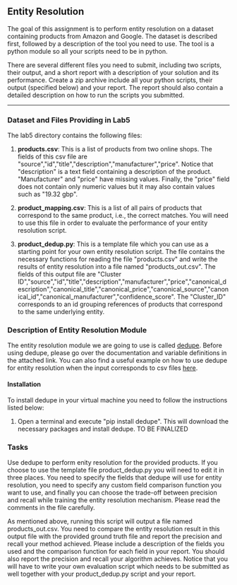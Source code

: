 ## Entity Resolution

The goal of this assignment is to perform entity resolution on a dataset containing products from Amazon and Google. The dataset is described first, followed
by a description of the tool you need to use. The tool is a python module so all your scripts need to be in python. 

There are several different files you need to submit, including two scripts, their output, and a short report with a description of your solution and its performance. Create a zip archive include all your python scripts, their output (specified below) and your report. The report should also contain a detailed description on how to run the scripts you submitted. 

---

### Dataset and Files Providing in Lab5

The lab5 directory contains the following files:

1. **products.csv**: This is a list of products from two online shops. The fields of this csv file are "source","id","title","description","manufacturer","price". Notice that "description" is a text field containing a description of the product. "Manufacturer" and "price" have missing values. Finally, the "price" field does not contain only numeric values but it may also contain values such as "19.32 gbp". 

2. **product_mapping.csv**: This is a list of all pairs of products that correspond to the same product, i.e., the correct matches. You will need to use this file in order to evaluate the performance of your entity resolution script.

3. **product_dedup.py**: This is a template file which you can use as a starting point for your own entity resolution script. The file contains the necessary functions for reading the file "products.csv" and write the results of entity resolution into a file named "products_out.csv". The fields of this output file are "Cluster ID","source","id","title","description","manufacturer","price","canonical_description","canonical_title","canonical_price","canonical_source","canonical_id","canonical_manufacturer","confidence_score". The "Cluster_ID" corresponds to an id grouping references of products that correspond to the same underlying entity. 


### Description of Entity Resolution Module

The entity resolution module we are going to use is called [dedupe](http://dedupe.readthedocs.org/en/latest/). Before using dedupe, please go over the documentation and variable definitions in the attached link. You can also find a useful example on how to use dedupe for entity resolution when the input corresponds to csv files [here](https://github.com/datamade/csvdedupe). 

#### Installation 

To install dedupe in your virtual machine you need to follow the instructions listed below:

1. Open a terminal and execute "pip install dedupe". This will download the necessary packages and install dedupe. 
TO BE FINALIZED

### Tasks

Use dedupe to perform enity resolution for the provided products. If you choose to use the template file product_dedup.py you will need to edit it in three places. You need to specify the fields that dedupe will use for entity resolution, you need to specify any custom field comparison function you want to use, and finally you can choose the trade-off between precision and recall while training the entity resolution mechanism. Please read the comments in the file carefully. 

As mentioned above, running this script will output a file named products_out.csv. You need to compare the entity resolution result in this output file with the provided ground truth file and report the precision and recall your method achieved. Please include a description of the fields you used and the comparison function for each field in your report. You should also report the precision and recall your algorithm achieves. Notice that you will have to write your own evaluation script which needs to be submitted as well together with your product_dedup.py script and your report.


